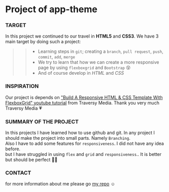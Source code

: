 # Project of app-theme
### TARGET
In this project we continued to our travel in **HTML5** and **CSS3**. We have 3 main target by doing such a project:  
>>* Learning steps in `git`; creating a `branch`, `pull request`, `push`, `commit`, `add`, `merge`  
>>* We try to learn that how we can create a more responsive page by using `flexboxgrid` and `Bootstrap` :dizzy_face:
>>* And of course develop in *HTML* and *CSS*
### INSPIRATION
Our project is depends on ["Build A Responsive HTML & CSS Template With FlexboxGrid" youtube tutorial](https://www.youtube.com/watch?v=qlA7dputiNc) from Traversy Media. Thank you very much Traversy Media :heartpulse:   
### SUMMARY OF THE PROJECT
In this projects I have learned how to use github and git. In any project I should make the project into small parts. Namely `Branching`.  
Also I have to add some features for `responsiveness`. I did not have any idea before.   
but I have struggled in using `flex` and `grid` and `responsiveness`.. It is better but should be perfect :muscle::fire: 

### CONTACT
for more information about me please go [my repo](https://github.com/feridunAKYOL/feridunakyol.github.io) :relaxed: 
